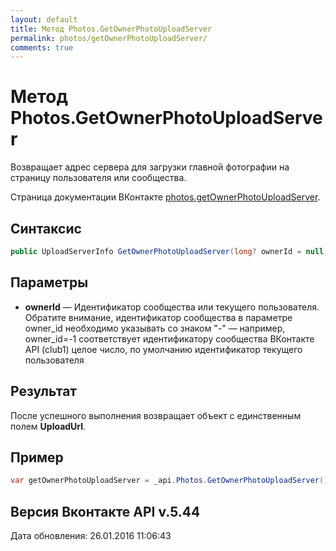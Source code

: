 ```yaml
---
layout: default
title: Метод Photos.GetOwnerPhotoUploadServer
permalink: photos/getOwnerPhotoUploadServer/
comments: true
---
```

# Метод Photos.GetOwnerPhotoUploadServer
Возвращает адрес сервера для загрузки главной фотографии на страницу пользователя или сообщества.

Страница документации ВКонтакте [photos.getOwnerPhotoUploadServer](https://vk.com/dev/photos.getOwnerPhotoUploadServer).

## Синтаксис
``` csharp
public UploadServerInfo GetOwnerPhotoUploadServer(long? ownerId = null)
```

## Параметры
+ **ownerId** — Идентификатор сообщества или текущего пользователя. Обратите внимание, идентификатор сообщества в параметре owner_id необходимо указывать со знаком "-" — например, owner_id=-1 соответствует идентификатору сообщества ВКонтакте API (club1)  целое число, по умолчанию идентификатор текущего пользователя

## Результат
После успешного выполнения возвращает объект с единственным полем **UploadUrl**.

## Пример
``` csharp
var getOwnerPhotoUploadServer = _api.Photos.GetOwnerPhotoUploadServer();
```

## Версия Вконтакте API v.5.44
Дата обновления: 26.01.2016 11:06:43
